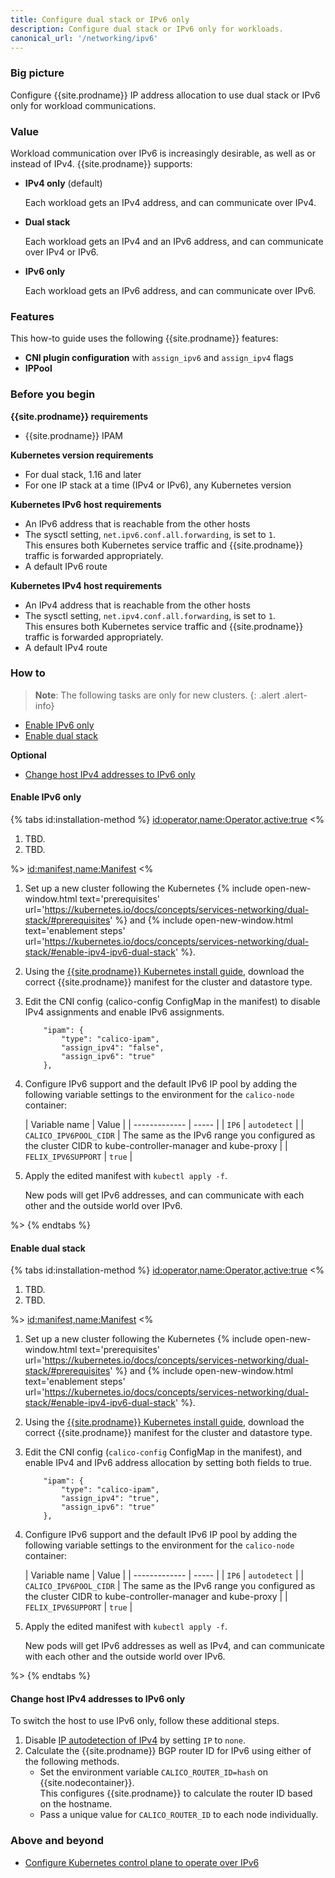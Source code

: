 ```yaml
---
title: Configure dual stack or IPv6 only
description: Configure dual stack or IPv6 only for workloads.
canonical_url: '/networking/ipv6'
---
```


### Big picture

Configure {{site.prodname}} IP address allocation to use dual stack or IPv6 only for workload communications.

### Value

Workload communication over IPv6 is increasingly desirable, as well as or instead of IPv4. {{site.prodname}} supports:

- **IPv4 only** (default)

  Each workload gets an IPv4 address, and can communicate over IPv4. 

- **Dual stack**

  Each workload gets an IPv4 and an IPv6 address, and can communicate over IPv4 or IPv6. 

- **IPv6 only**
   
  Each workload gets an IPv6 address, and can communicate over IPv6.

### Features

This how-to guide uses the following {{site.prodname}} features:

- **CNI plugin configuration** with `assign_ipv6` and `assign_ipv4` flags
- **IPPool**

### Before you begin

**{{site.prodname}} requirements** 

- {{site.prodname}} IPAM  

**Kubernetes version requirements**
  - For dual stack, 1.16 and later
  - For one IP stack at a time (IPv4 or IPv6), any Kubernetes version

**Kubernetes IPv6 host requirements**
  - An IPv6 address that is reachable from the other hosts
  - The sysctl setting, `net.ipv6.conf.all.forwarding`, is set to `1`.    
    This ensures both Kubernetes service traffic and {{site.prodname}} traffic is forwarded appropriately.
  - A default IPv6 route
  
**Kubernetes IPv4 host requirements**
  - An IPv4 address that is reachable from the other hosts
  - The sysctl setting, `net.ipv4.conf.all.forwarding`, is set to `1`.    
    This ensures both Kubernetes service traffic and {{site.prodname}} traffic is forwarded appropriately.
  - A default IPv4 route  

### How to

>**Note**: The following tasks are only for new clusters.
{: .alert .alert-info}

- [Enable IPv6 only](#enable-ipv6-only)
- [Enable dual stack](#enable-dual-stack)

**Optional**
- [Change host IPv4 addresses to IPv6 only](#change-host-ipv4-addresses-to-ipv6-only)

#### Enable IPv6 only

{% tabs id:installation-method %}
<id:operator,name:Operator,active:true>
<%
1. TBD.
1. TBD.

%>
<id:manifest,name:Manifest>
<%

1. Set up a new cluster following the Kubernetes {% include open-new-window.html text='prerequisites' url='https://kubernetes.io/docs/concepts/services-networking/dual-stack/#prerequisites' %} and {% include open-new-window.html text='enablement steps' url='https://kubernetes.io/docs/concepts/services-networking/dual-stack/#enable-ipv4-ipv6-dual-stack' %}.

1. Using the [{{site.prodname}} Kubernetes install guide]({{site.baseurl}}/getting-started/kubernetes/self-managed-onprem/onpremises), download the correct {{site.prodname}} manifest for the cluster and datastore type. 

1. Edit the CNI config (calico-config ConfigMap in the manifest) to disable IPv4 assignments and enable IPv6 assignments.
   ```
       "ipam": {
           "type": "calico-ipam",
           "assign_ipv4": "false",
           "assign_ipv6": "true"
       },
   ```

1. Configure IPv6 support and the default IPv6 IP pool by adding the following variable settings to the environment for the `calico-node` container:

   | Variable name | Value |
| ------------- | ----- |
| `IP6`         | `autodetect` |
| `CALICO_IPV6POOL_CIDR` | The same as the IPv6 range you configured as the cluster CIDR to kube-controller-manager and kube-proxy |
| `FELIX_IPV6SUPPORT` | `true` |

1. Apply the edited manifest with `kubectl apply -f`. 

   New pods will get IPv6 addresses, and can communicate with each other and the outside world over IPv6.

%>
{% endtabs %}

#### Enable dual stack

{% tabs id:installation-method %}
<id:operator,name:Operator,active:true>
<%
1. TBD.
1. TBD.

%>
<id:manifest,name:Manifest>
<%

1. Set up a new cluster following the Kubernetes {% include open-new-window.html text='prerequisites' url='https://kubernetes.io/docs/concepts/services-networking/dual-stack/#prerequisites' %} and {% include open-new-window.html text='enablement steps' url='https://kubernetes.io/docs/concepts/services-networking/dual-stack/#enable-ipv4-ipv6-dual-stack' %}.

1. Using the [{{site.prodname}} Kubernetes install guide]({{site.baseurl}}/getting-started/kubernetes/self-managed-onprem/onpremises), download the correct {{site.prodname}} manifest for the cluster and datastore type. 

1. Edit the CNI config (`calico-config` ConfigMap in the manifest), and enable IPv4 and IPv6 address allocation by setting both fields to true.

   ```
       "ipam": {
           "type": "calico-ipam",
           "assign_ipv4": "true",
           "assign_ipv6": "true"
       },
   ```

1. Configure IPv6 support and the default IPv6 IP pool by adding the following variable settings to the environment for the `calico-node` container:

   | Variable name | Value |
| ------------- | ----- |
| `IP6`         | `autodetect` |
| `CALICO_IPV6POOL_CIDR` | The same as the IPv6 range you configured as the cluster CIDR to kube-controller-manager and kube-proxy |
| `FELIX_IPV6SUPPORT` | `true` |

1. Apply the edited manifest with `kubectl apply -f`. 
 
   New pods will get IPv6 addresses as well as IPv4, and can communicate with each other and the outside world over IPv6.

%>
{% endtabs %}


#### Change host IPv4 addresses to IPv6 only

To switch the host to use IPv6 only, follow these additional steps.

1. Disable [IP autodetection of IPv4]({{site.baseurl}}//networking/ip-autodetection) by setting `IP` to `none`.
1. Calculate the {{site.prodname}} BGP router ID for IPv6 using either of the following methods.
   - Set the environment variable `CALICO_ROUTER_ID=hash` on {{site.nodecontainer}}.     
     This configures {{site.prodname}} to calculate the router ID based on the hostname.
   - Pass a unique value for `CALICO_ROUTER_ID` to each node individually. 

### Above and beyond

- [Configure Kubernetes control plane to operate over IPv6]({{site.baseurl}}/networking/ipv6-control-plane)
